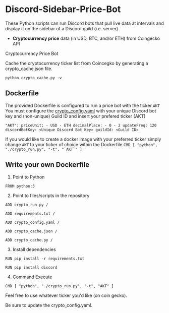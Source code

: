 # Discord-Sidebar-Price-Bot
These Python scripts can run Discord bots that pull live data at intervals and display it on the sidebar of a Discord guild (i.e. server). 

- **Cryptocurrency price** data (in USD, BTC, and/or ETH) from Coingecko API

Cryptocurrency Price Bot

Cache the cryptocurrency ticker list from Coincegko by generating a crypto_cache.json file.

`python crypto_cache.py -v`


## Dockerfile 
The provided Dockerfile is configured to run a price bot with the ticker `AKT`
You must configure the [crypto_config.yaml](crypto_config.yaml) with your unique Discord bot key and (non-unique) Guild ID and insert your prefered ticker (AKT)

`"AKT":
    priceUnit:
        - USD
        - ETH
    decimalPlace:
        - 0
        - 2
    updateFreq: 120
    discordBotKey: <Unique Discord Bot Key>
    guildId: <Guild ID>`

If you would like to create a docker image with your preferred ticker simply change `AKT` to your ticker of choice within the Dockerfile 
```CMD [ "python", "./crypto_run.py", "-t", "`AKT`" ]```

## Write your own Dockerfile 

1. Point to Python 

`FROM python:3`

2. Point to files/scripts in the repository 

`ADD crypto_run.py /`

`ADD requirements.txt /`

`ADD crypto_config.yaml /`

`ADD crypto_cache.json /`

`ADD crypto_cache.py /`
 
3. Install dependencies 

`RUN pip install -r requirements.txt`

`RUN pip install discord`
 
4. Command Execute

`CMD [ "python", "./crypto_run.py", "-t", "AKT" ]`

Feel free to use whatever ticker you'd like (on coin gecko). 

Be sure to update the crypto_config.yaml.
